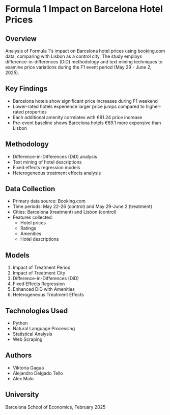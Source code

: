 # Formula 1 Impact on Barcelona Hotel Prices

## Overview
Analysis of Formula 1's impact on Barcelona hotel prices using booking.com data, comparing with Lisbon as a control city. The study employs difference-in-differences (DiD) methodology and text mining techniques to examine price variations during the F1 event period (May 29 - June 2, 2025).

## Key Findings
- Barcelona hotels show significant price increases during F1 weekend
- Lower-rated hotels experience larger price jumps compared to higher-rated properties
- Each additional amenity correlates with €81.24 price increase
- Pre-event baseline shows Barcelona hotels €69.1 more expensive than Lisbon

## Methodology
- Difference-in-Differences (DiD) analysis
- Text mining of hotel descriptions
- Fixed effects regression models
- Heterogeneous treatment effects analysis

## Data Collection
- Primary data source: Booking.com
- Time periods: May 22-26 (control) and May 29-June 2 (treatment)
- Cities: Barcelona (treatment) and Lisbon (control)
- Features collected:
  - Hotel prices
  - Ratings
  - Amenities
  - Hotel descriptions

## Models
1. Impact of Treatment Period
2. Impact of Treatment City
3. Difference-in-Differences (DiD)
4. Fixed Effects Regression
5. Enhanced DiD with Amenities
6. Heterogeneous Treatment Effects

## Technologies Used
- Python
- Natural Language Processing
- Statistical Analysis
- Web Scraping

## Authors
- Viktoria Gagua
- Alejandro Delgado Tello
- Alex Malo

## University
Barcelona School of Economics, February 2025
